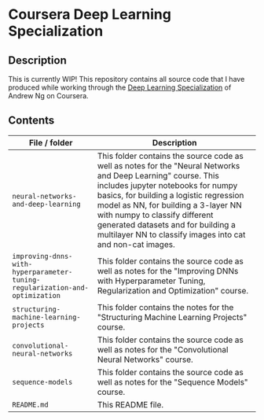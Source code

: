 # Coursera Deep Learning Specialization

## Description
This is currently WIP!
This repository contains all source code that I have produced while working through the [Deep Learning Specialization](https://www.coursera.org/specializations/deep-learning) of Andrew Ng on Coursera.

## Contents

| File / folder                         | Description 
|-----------------------------------|-----------------------------------------------------------------
|`neural-networks-and-deep-learning`| This folder contains the source code as well as notes for the "Neural Networks and Deep Learning" course. This includes jupyter notebooks for numpy basics, for building a logistic regression model as NN, for building a 3-layer NN with numpy to classify different generated datasets and for building a multilayer NN to classify images into cat and non-cat images.
|`improving-dnns-with-hyperparameter-tuning-regularization-and-optimization`| This folder contains the source code as well as notes for the "Improving DNNs with Hyperparameter Tuning, Regularization and Optimization" course.
|`structuring-machine-learning-projects`| This folder contains the notes for the "Structuring Machine Learning Projects" course. 
|`convolutional-neural-networks`| This folder contains the source code as well as notes for the "Convolutional Neural Networks" course.
|`sequence-models`| This folder contains the source code as well as notes for the "Sequence Models" course.
|`README.md`                        | This README file.
